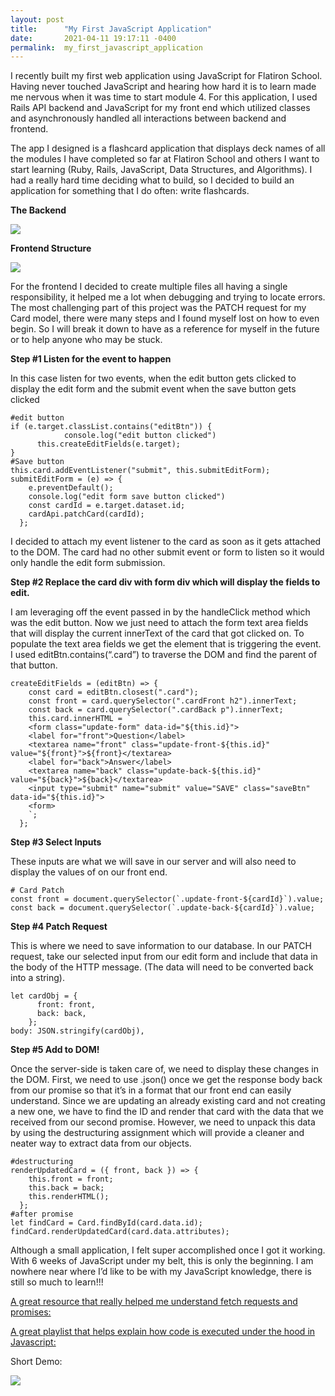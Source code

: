 ```yaml
---
layout: post
title:      "My First JavaScript Application"
date:       2021-04-11 19:17:11 -0400
permalink:  my_first_javascript_application
---
```


I recently built my first web application using JavaScript for Flatiron School. Having never touched JavaScript and hearing how hard it is to learn made me nervous when it was time to start module 4. For this application, I used Rails API backend and JavaScript for my front end which utilized classes and asynchronously handled all interactions between backend and frontend.

The app I designed is a flashcard application that displays deck names of all the modules I have completed so far at Flatiron School and others I want to start learning (Ruby, Rails, JavaScript, Data Structures, and Algorithms). I had a really hard time deciding what to build, so I decided to build an application for something that I do often: write flashcards.

**The Backend**

![](https://miro.medium.com/max/4800/1*v-sqGV8FAYKK1XAPVy1aoQ.png)

**Frontend Structure**

![](https://miro.medium.com/max/1132/1*JN2qs5u4cQGF-r7aDD4QDA.png)

For the frontend I decided to create multiple files all having a single responsibility, it helped me a lot when debugging and trying to locate errors.
The most challenging part of this project was the PATCH request for my Card model, there were many steps and I found myself lost on how to even begin. So I will break it down to have as a reference for myself in the future or to help anyone who may be stuck.

**Step #1 Listen for the event to happen**

In this case listen for two events, when the edit button gets clicked to display the edit form and the submit event when the save button gets clicked
```
#edit button
if (e.target.classList.contains("editBtn")) {
			console.log("edit button clicked")
      this.createEditFields(e.target);
}
#Save button
this.card.addEventListener("submit", this.submitEditForm);
submitEditForm = (e) => {
    e.preventDefault();
    console.log("edit form save button clicked")
    const cardId = e.target.dataset.id;
    cardApi.patchCard(cardId);
  };
```

I decided to attach my event listener to the card as soon as it gets attached to the DOM. The card had no other submit event or form to listen so it would only handle the edit form submission.

**Step #2 Replace the card div with form div which will display the fields to edit.**

I am leveraging off the event passed in by the handleClick method which was the edit button.
Now we just need to attach the form text area fields that will display the current innerText of the card that got clicked on. To populate the text area fields we get the element that is triggering the event. I used editBtn.contains(“.card”) to traverse the DOM and find the parent of that button.
```
createEditFields = (editBtn) => {
    const card = editBtn.closest(".card");
    const front = card.querySelector(".cardFront h2").innerText;
    const back = card.querySelector(".cardBack p").innerText;
    this.card.innerHTML = `
    <form class="update-form" data-id="${this.id}">
    <label for="front">Question</label>
    <textarea name="front" class="update-front-${this.id}" value="${front}">${front}</textarea>
    <label for="back">Answer</label>
    <textarea name="back" class="update-back-${this.id}" value="${back}">${back}</textarea>
    <input type="submit" name="submit" value="SAVE" class="saveBtn" data-id="${this.id}">
    <form>
    `;
  };
```

**Step #3 Select Inputs**

These inputs are what we will save in our server and will also need to display the values of on our front end.
```
# Card Patch
const front = document.querySelector(`.update-front-${cardId}`).value;
const back = document.querySelector(`.update-back-${cardId}`).value;
```

**Step #4 Patch Request**

This is where we need to save information to our database. In our PATCH request, take our selected input from our edit form and include that data in the body of the HTTP message. (The data will need to be converted back into a string).

```
let cardObj = {
      front: front,
      back: back,
    };
body: JSON.stringify(cardObj),
```

**Step #5 Add to DOM!**

Once the server-side is taken care of, we need to display these changes in the DOM. First, we need to use .json() once we get the response body back from our promise so that it’s in a format that our front end can easily understand. Since we are updating an already existing card and not creating a new one, we have to find the ID and render that card with the data that we received from our second promise. However, we need to unpack this data by using the destructuring assignment which will provide a cleaner and neater way to extract data from our objects.

```
#destructuring
renderUpdatedCard = ({ front, back }) => {
    this.front = front;
    this.back = back;
    this.renderHTML();
  };
#after promise
let findCard = Card.findById(card.data.id);
findCard.renderUpdatedCard(card.data.attributes);
```

Although a small application, I felt super accomplished once I got it working. With 6 weeks of JavaScript under my belt, this is only the beginning. I am nowhere near where I’d like to be with my JavaScript knowledge, there is still so much to learn!!!

[A great resource that really helped me understand fetch requests and promises: ](https://www.youtube.com/user/shiffman)

[A great playlist that helps explain how code is executed under the hood in Javascript: ](https://www.youtube.com/playlist?list=PLlasXeu85E9cQ32gLCvAvr9vNaUccPVNP)

Short Demo:

![](https://miro.medium.com/max/1400/1*uYiMOuDs5NfVDS4Zw2x4ww.gif)

